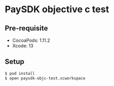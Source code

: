 # PaySDK objective c test

## Pre-requisite

- CocoaPods: 1.11.2
- Xcode: 13

## Setup

```bash
$ pod install
$ open paysdk-objc-test.xcworkspace
```
